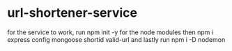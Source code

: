 # url-shortener-service

for the service to work, run npm init -y for the node modules
then npm i express config mongoose shortid valid-url
and lastly run npm i -D nodemon
